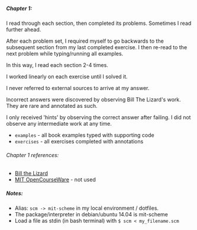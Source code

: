 
##### Chapter 1:

I read through each section, then completed its problems.  Sometimes I read further ahead.

After each problem set, I required myself to go backwards to the subsequent section from my last completed exercise. I then re-read to the next problem while typing/running all examples. 

In this way, I read each section 2-4 times.

I worked linearly on each exercise until I solved it. 

I never referred to external sources to arrive at my answer. 

Incorrect answers were discovered by observing Bill The Lizard's work. They are rare and annotated as such.

I only received 'hints' by observing the correct answer after failing. I did not observe any intermediate work at any time.


- `examples` - all book examples typed with supporting code
- `exercises` - all exercises completed with annotations

###### Chapter 1 references:
- [Bill the Lizard](http://www.billthelizard.com/2009/10/sicp-challenge.html)
- [MIT OpenCourseWare](http://ocw.mit.edu/courses/electrical-engineering-and-computer-science/6-001-structure-and-interpretation-of-computer-programs-spring-2005/) - not used


##### Notes:
- Alias: `scm -> mit-scheme` in my local environment / dotfiles.
- The package/interpreter in debian/ubuntu 14.04 is mit-scheme
- Load a file as stdin (in bash terminal) with `$ scm < my_filename.scm`


